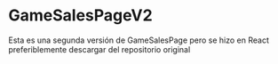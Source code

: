 # GameSalesPageV2
Esta es una segunda versión de GameSalesPage pero se hizo en React <br>
preferiblemente descargar del repositorio original 
